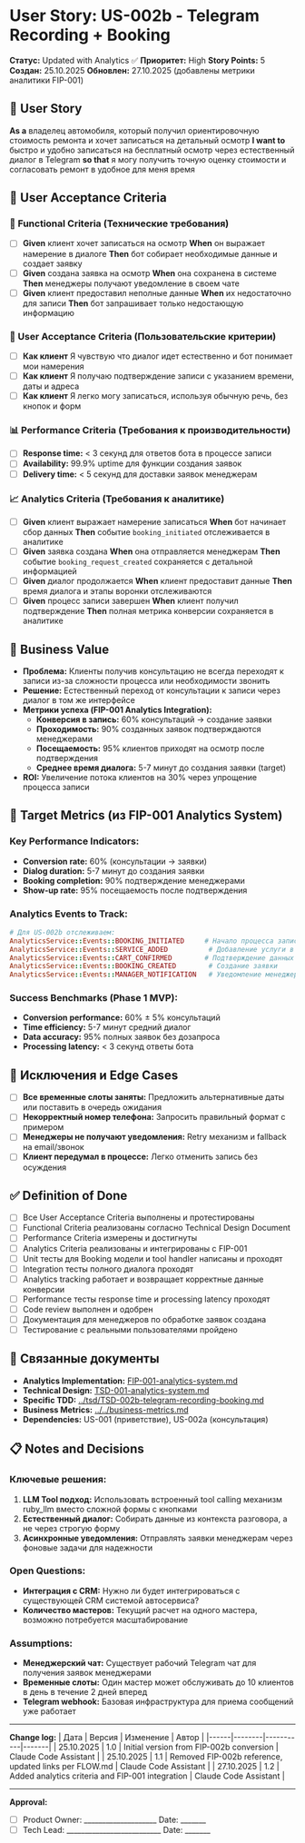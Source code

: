 # User Story: US-002b - Telegram Recording + Booking

**Статус:** Updated with Analytics ✅
**Приоритет:** High
**Story Points:** 5
**Создан:** 25.10.2025
**Обновлен:** 27.10.2025 (добавлены метрики аналитики FIP-001)

## 📝 User Story
**As a** владелец автомобиля, который получил ориентировочную стоимость ремонта и хочет записаться на детальный осмотр **I want to** быстро и удобно записаться на бесплатный осмотр через естественный диалог в Telegram **so that** я могу получить точную оценку стоимости и согласовать ремонт в удобное для меня время

## 👥 User Acceptance Criteria

### 🤖 Functional Criteria (Технические требования)
- [ ] **Given** клиент хочет записаться на осмотр **When** он выражает намерение в диалоге **Then** бот собирает необходимые данные и создает заявку
- [ ] **Given** создана заявка на осмотр **When** она сохранена в системе **Then** менеджеры получают уведомление в своем чате
- [ ] **Given** клиент предоставил неполные данные **When** их недостаточно для записи **Then** бот запрашивает только недостающую информацию

### 👥 User Acceptance Criteria (Пользовательские критерии)
- [ ] **Как клиент** Я чувствую что диалог идет естественно и бот понимает мои намерения
- [ ] **Как клиент** Я получаю подтверждение записи с указанием времени, даты и адреса
- [ ] **Как клиент** Я легко могу записаться, используя обычную речь, без кнопок и форм

### 📊 Performance Criteria (Требования к производительности)
- [ ] **Response time:** < 3 секунд для ответов бота в процессе записи
- [ ] **Availability:** 99.9% uptime для функции создания заявок
- [ ] **Delivery time:** < 5 секунд для доставки заявок менеджерам

### 📈 Analytics Criteria (Требования к аналитике)
- [ ] **Given** клиент выражает намерение записаться **When** бот начинает сбор данных **Then** событие `booking_initiated` отслеживается в аналитике
- [ ] **Given** заявка создана **When** она отправляется менеджерам **Then** событие `booking_request_created` сохраняется с детальной информацией
- [ ] **Given** диалог продолжается **When** клиент предоставит данные **Then** время диалога и этапы воронки отслеживаются
- [ ] **Given** процесс записи завершен **When** клиент получил подтверждение **Then** полная метрика конверсии сохраняется в аналитике

## 🎯 Business Value
- **Проблема:** Клиенты получив консультацию не всегда переходят к записи из-за сложности процесса или необходимости звонить
- **Решение:** Естественный переход от консультации к записи через диалог в том же интерфейсе
- **Метрики успеха (FIP-001 Analytics Integration):**
  - **Конверсия в запись:** 60% консультаций → создание заявки
  - **Проходимость:** 90% созданных заявок подтверждаются менеджерами
  - **Посещаемость:** 95% клиентов приходят на осмотр после подтверждения
  - **Среднее время диалога:** 5-7 минут до создания заявки (target)
- **ROI:** Увеличение потока клиентов на 30% через упрощение процесса записи

## 🎯 Target Metrics (из FIP-001 Analytics System)

### **Key Performance Indicators:**
- **Conversion rate:** 60% (консультации → заявки)
- **Dialog duration:** 5-7 минут до создания заявки
- **Booking completion:** 90% подтверждение менеджерами
- **Show-up rate:** 95% посещаемость после подтверждения

### **Analytics Events to Track:**
```ruby
# Для US-002b отслеживаем:
AnalyticsService::Events::BOOKING_INITIATED     # Начало процесса записи
AnalyticsService::Events::SERVICE_ADDED          # Добавление услуги в заявку
AnalyticsService::Events::CART_CONFIRMED        # Подтверждение данных
AnalyticsService::Events::BOOKING_CREATED        # Создание заявки
AnalyticsService::Events::MANAGER_NOTIFICATION   # Уведомление менеджера
```

### **Success Benchmarks (Phase 1 MVP):**
- **Conversion performance:** 60% ± 5% консультаций
- **Time efficiency:** 5-7 минут средний диалог
- **Data accuracy:** 95% полных заявок без дозапроса
- **Processing latency:** < 3 секунд ответы бота

## 🚫 Исключения и Edge Cases
- [ ] **Все временные слоты заняты:** Предложить альтернативные даты или поставить в очередь ожидания
- [ ] **Некорректный номер телефона:** Запросить правильный формат с примером
- [ ] **Менеджеры не получают уведомления:** Retry механизм и fallback на email/звонок
- [ ] **Клиент передумал в процессе:** Легко отменить запись без осуждения

## ✅ Definition of Done
- [ ] Все User Acceptance Criteria выполнены и протестированы
- [ ] Functional Criteria реализованы согласно Technical Design Document
- [ ] Performance Criteria измерены и достигнуты
- [ ] Analytics Criteria реализованы и интегрированы с FIP-001
- [ ] Unit тесты для Booking модели и tool handler написаны и проходят
- [ ] Integration тесты полного диалога проходят
- [ ] Analytics tracking работает и возвращает корректные данные конверсии
- [ ] Performance тесты response time и processing latency проходят
- [ ] Code review выполнен и одобрен
- [ ] Документация для менеджеров по обработке заявок создана
- [ ] Тестирование с реальными пользователями пройдено

## 🔗 Связанные документы
- **Analytics Implementation:** [FIP-001-analytics-system.md](../FIP-001-analytics-system.md)
- **Technical Design:** [TSD-001-analytics-system.md](../tsd/TSD-001-analytics-system.md)
- **Specific TDD:** [../tsd/TSD-002b-telegram-recording-booking.md](../tsd/TSD-002b-telegram-recording-booking.md)
- **Business Metrics:** [../../business-metrics.md](../../business-metrics.md)
- **Dependencies:** US-001 (приветствие), US-002a (консультация)

## 📋 Notes and Decisions

### Ключевые решения:
1. **LLM Tool подход:** Использовать встроенный tool calling механизм ruby_llm вместо сложной формы с кнопками
2. **Естественный диалог:** Собирать данные из контекста разговора, а не через строгую форму
3. **Асинхронные уведомления:** Отправлять заявки менеджерам через фоновые задачи для надежности

### Open Questions:
- **Интеграция с CRM:** Нужно ли будет интегрироваться с существующей CRM системой автосервиса?
- **Количество мастеров:** Текущий расчет на одного мастера, возможно потребуется масштабирование

### Assumptions:
- **Менеджерский чат:** Существует рабочий Telegram чат для получения заявок менеджерами
- **Временные слоты:** Один мастер может обслуживать до 10 клиентов в день в течение 2 дней вперед
- **Telegram webhook:** Базовая инфраструктура для приема сообщений уже работает

---

**Change log:**
| Дата | Версия | Изменение | Автор |
|------|--------|-----------|-------|
| 25.10.2025 | 1.0 | Initial version from FIP-002b conversion | Claude Code Assistant |
| 25.10.2025 | 1.1 | Removed FIP-002b reference, updated links per FLOW.md | Claude Code Assistant |
| 27.10.2025 | 1.2 | Added analytics criteria and FIP-001 integration | Claude Code Assistant |

---

**Approval:**
- [ ] Product Owner: ____________________ Date: _______
- [ ] Tech Lead: __________________________ Date: _______